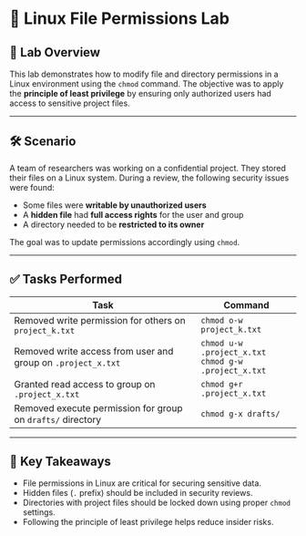 # 🔐 Linux File Permissions Lab

## 📌 Lab Overview

This lab demonstrates how to modify file and directory permissions in a Linux environment using the `chmod` command. The objective was to apply the **principle of least privilege** by ensuring only authorized users had access to sensitive project files.

---

## 🛠 Scenario

A team of researchers was working on a confidential project. They stored their files on a Linux system. During a review, the following security issues were found:
- Some files were **writable by unauthorized users**
- A **hidden file** had **full access rights** for the user and group
- A directory needed to be **restricted to its owner**

The goal was to update permissions accordingly using `chmod`.

---

## ✅ Tasks Performed

| Task | Command |
|------|---------|
| Removed write permission for others on `project_k.txt` | `chmod o-w project_k.txt` |
| Removed write access from user and group on `.project_x.txt` | `chmod u-w .project_x.txt`<br>`chmod g-w .project_x.txt` |
| Granted read access to group on `.project_x.txt` | `chmod g+r .project_x.txt` |
| Removed execute permission for group on `drafts/` directory | `chmod g-x drafts/` |

---

## 🧠 Key Takeaways

- File permissions in Linux are critical for securing sensitive data.
- Hidden files (`.` prefix) should be included in security reviews.
- Directories with project files should be locked down using proper `chmod` settings.
- Following the principle of least privilege helps reduce insider risks.
